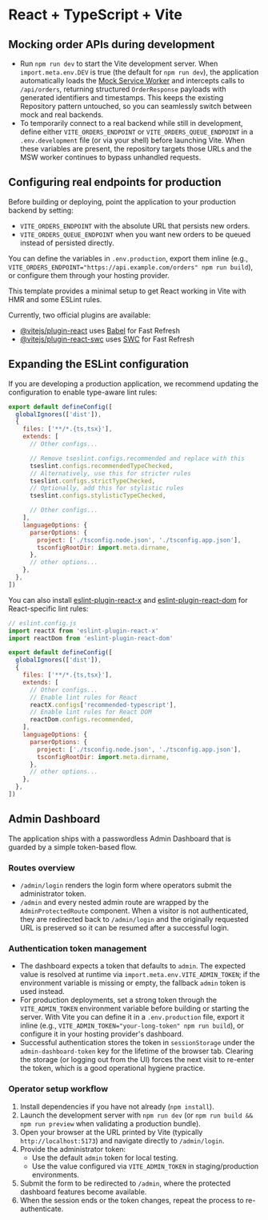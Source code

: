 # React + TypeScript + Vite

## Mocking order APIs during development

- Run `npm run dev` to start the Vite development server. When `import.meta.env.DEV` is true (the default for `npm run dev`), the application automatically loads the [Mock Service Worker](https://mswjs.io/) and intercepts calls to `/api/orders`, returning structured `OrderResponse` payloads with generated identifiers and timestamps. This keeps the existing Repository pattern untouched, so you can seamlessly switch between mock and real backends.
- To temporarily connect to a real backend while still in development, define either `VITE_ORDERS_ENDPOINT` or `VITE_ORDERS_QUEUE_ENDPOINT` in a `.env.development` file (or via your shell) before launching Vite. When these variables are present, the repository targets those URLs and the MSW worker continues to bypass unhandled requests.

## Configuring real endpoints for production

Before building or deploying, point the application to your production backend by setting:

- `VITE_ORDERS_ENDPOINT` with the absolute URL that persists new orders.
- `VITE_ORDERS_QUEUE_ENDPOINT` when you want new orders to be queued instead of persisted directly.

You can define the variables in `.env.production`, export them inline (e.g., `VITE_ORDERS_ENDPOINT="https://api.example.com/orders" npm run build`), or configure them through your hosting provider.

This template provides a minimal setup to get React working in Vite with HMR and some ESLint rules.

Currently, two official plugins are available:

- [@vitejs/plugin-react](https://github.com/vitejs/vite-plugin-react/blob/main/packages/plugin-react) uses [Babel](https://babeljs.io/) for Fast Refresh
- [@vitejs/plugin-react-swc](https://github.com/vitejs/vite-plugin-react/blob/main/packages/plugin-react-swc) uses [SWC](https://swc.rs/) for Fast Refresh

## Expanding the ESLint configuration

If you are developing a production application, we recommend updating the configuration to enable type-aware lint rules:

```js
export default defineConfig([
  globalIgnores(['dist']),
  {
    files: ['**/*.{ts,tsx}'],
    extends: [
      // Other configs...

      // Remove tseslint.configs.recommended and replace with this
      tseslint.configs.recommendedTypeChecked,
      // Alternatively, use this for stricter rules
      tseslint.configs.strictTypeChecked,
      // Optionally, add this for stylistic rules
      tseslint.configs.stylisticTypeChecked,

      // Other configs...
    ],
    languageOptions: {
      parserOptions: {
        project: ['./tsconfig.node.json', './tsconfig.app.json'],
        tsconfigRootDir: import.meta.dirname,
      },
      // other options...
    },
  },
])
```

You can also install [eslint-plugin-react-x](https://github.com/Rel1cx/eslint-react/tree/main/packages/plugins/eslint-plugin-react-x) and [eslint-plugin-react-dom](https://github.com/Rel1cx/eslint-react/tree/main/packages/plugins/eslint-plugin-react-dom) for React-specific lint rules:

```js
// eslint.config.js
import reactX from 'eslint-plugin-react-x'
import reactDom from 'eslint-plugin-react-dom'

export default defineConfig([
  globalIgnores(['dist']),
  {
    files: ['**/*.{ts,tsx}'],
    extends: [
      // Other configs...
      // Enable lint rules for React
      reactX.configs['recommended-typescript'],
      // Enable lint rules for React DOM
      reactDom.configs.recommended,
    ],
    languageOptions: {
      parserOptions: {
        project: ['./tsconfig.node.json', './tsconfig.app.json'],
        tsconfigRootDir: import.meta.dirname,
      },
      // other options...
    },
  },
])
```

## Admin Dashboard

The application ships with a passwordless Admin Dashboard that is guarded by a simple token-based flow.

### Routes overview

- `/admin/login` renders the login form where operators submit the administrator token.
- `/admin` and every nested admin route are wrapped by the `AdminProtectedRoute` component. When a visitor is not authenticated, they are redirected back to `/admin/login` and the originally requested URL is preserved so it can be resumed after a successful login.

### Authentication token management

- The dashboard expects a token that defaults to `admin`. The expected value is resolved at runtime via `import.meta.env.VITE_ADMIN_TOKEN`; if the environment variable is missing or empty, the fallback `admin` token is used instead.
- For production deployments, set a strong token through the `VITE_ADMIN_TOKEN` environment variable before building or starting the server. With Vite you can define it in a `.env.production` file, export it inline (e.g., `VITE_ADMIN_TOKEN="your-long-token" npm run build`), or configure it in your hosting provider's dashboard.
- Successful authentication stores the token in `sessionStorage` under the `admin-dashboard-token` key for the lifetime of the browser tab. Clearing the storage (or logging out from the UI) forces the next visit to re-enter the token, which is a good operational hygiene practice.

### Operator setup workflow

1. Install dependencies if you have not already (`npm install`).
2. Launch the development server with `npm run dev` (or `npm run build && npm run preview` when validating a production bundle).
3. Open your browser at the URL printed by Vite (typically `http://localhost:5173`) and navigate directly to `/admin/login`.
4. Provide the administrator token:
   - Use the default `admin` token for local testing.
   - Use the value configured via `VITE_ADMIN_TOKEN` in staging/production environments.
5. Submit the form to be redirected to `/admin`, where the protected dashboard features become available.
6. When the session ends or the token changes, repeat the process to re-authenticate.
